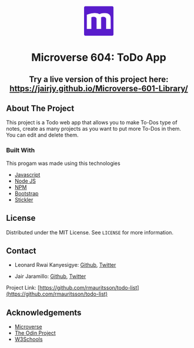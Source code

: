 <br />
<p align="center">
  <a href="https://www.microverse.org/">
  <img src="./doc/microverse.png" alt="Logo" width="80" height="80">
  </a>
</p>

<center><h1>Microverse 604: ToDo App</h1></center>

<center><h2>Try a live version of this project here: <a href="https://raw.githack.com/rmauritsson/todo-list/feature/logic/dist/index.html">https://jairjy.github.io/Microverse-601-Library/</a><h2></center>

## About The Project

This project is a Todo web app that allows you to make To-Dos type of notes, create as many projects as you want to put more To-Dos in them. You can edit and delete them.

### Built With

This progam was made using this technologies

* [Javascript](https://www.javascript.com/)
* [Node JS](https://nodejs.org/en/)
* [NPM](https://www.npmjs.com/)
* [Bootstrap](https://getbootstrap.com/)
* [Stickler](https://stickler-ci.com/)

## License

Distributed under the MIT License. See `LICENSE` for more information.

<!-- CONTACT -->

## Contact

* Leonard Rwai Kanyesigye: [Github](https://github.com/rmauritsson), [Twitter](https://twitter.com/leokanye)

* Jair Jaramillo: [Github](https://github.com/jairjy), [Twitter](https://twitter.com/jairjy)

Project Link: [https://github.com/rmauritsson/todo-list](https://github.com/rmauritsson/todo-list)

<!-- ACKNOWLEDGEMENTS -->

## Acknowledgements

* [Microverse](https://www.microverse.org/)
* [The Odin Project](https://www.theodinproject.com/)
* [W3Schools](https://www.w3schools.com/)
